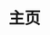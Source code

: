 ---
home: true
layout: BlogHome
icon: /assets/svg/home.svg
title: 主页
heroImage: 
heroText: Neverland
heroFullScreen: true
tagline: 
projects:
  - icon: /assets/svg/film.svg
    name: 家庭影院
    desc: 4K资源
    link: https://nas.ilyl.life:8091/

  - icon: /assets/svg/musical.svg
    name: 音乐台
    desc: 无损资源
    link: https://nas.ilyl.life:8089/audio

  - icon: /assets/svg/disk.svg
    name: 网盘
    desc: 书籍、文件资源
    link: https://nas.ilyl.life:8089/file

  - icon: /assets/svg/picture.svg
    name: 图床
    desc: 4K、8K资源
    link: https://nas.ilyl.life:8092/default.png

  - icon: /assets/svg/mariadb.svg
    name: 云数据库
    desc: MarialDB
    link: #

  - icon: /assets/svg/docker.svg
    name: Docker
    desc: 私有仓库
    link: https://docker.ilyl.life:8094
  
  - icon: /assets/svg/bitwarden.svg
    name: 密码管理
    desc: 搭建中...
    link: #

  - icon: /assets/svg/toolbox.svg
    name: 在线工具
    desc: ASP.NET Blazor
    link: #

copyright: Copyright ©️ 2021-现在 ilyl.life 版权所有 支持IPv6
---
